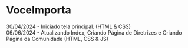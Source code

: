 # VoceImporta

30/04/2024 - Iniciado tela principal. (HTML & CSS)
<br>
06/06/2024 - Atualizando Index, Criando Página de Diretrizes e Criando Página da Comunidade (HTML, CSS & JS)
